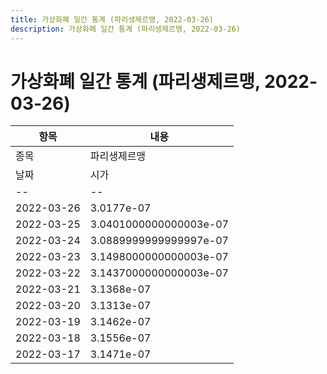 ```yaml
---
title: 가상화폐 일간 통계 (파리생제르맹, 2022-03-26)
description: 가상화폐 일간 통계 (파리생제르맹, 2022-03-26)
---
```


가상화폐 일간 통계 (파리생제르맹, 2022-03-26)
===

|항목|내용|
|--|--|
|종목|파리생제르맹||마켓|BTC-PSG||종류|일 단위 캔들||기간|2022-03-17T09:00:00 - 2022-03-26T09:00:00|
|날짜|시가|저가|고가|종가|비고|
|--|--|--|--|--|--|
|2022-03-26|3.0177e-07|3.0177e-07|3.0177e-07|3.0177e-07|    |
|2022-03-25|3.0401000000000003e-07|2.9515e-07|3.0904e-07|3.0592e-07|    |
|2022-03-24|3.0889999999999997e-07|3.01e-07|3.1326e-07|3.0401000000000003e-07|    |
|2022-03-23|3.1498000000000003e-07|3.0888999999999996e-07|3.2999e-07|3.0888999999999996e-07|    |
|2022-03-22|3.1437000000000003e-07|3.0151e-07|3.3176e-07|3.1501e-07|    |
|2022-03-21|3.1368e-07|3.0711999999999996e-07|3.2248999999999997e-07|3.1437000000000003e-07|    |
|2022-03-20|3.1313e-07|3.0711999999999996e-07|3.245e-07|3.0856999999999996e-07|    |
|2022-03-19|3.1462e-07|3.092e-07|3.6000000000000005e-07|3.1313e-07|    |
|2022-03-18|3.1556e-07|3.0801e-07|3.2262e-07|3.1531000000000004e-07|    |
|2022-03-17|3.1471e-07|3.1471e-07|3.2447e-07|3.1556e-07|    |
